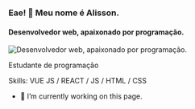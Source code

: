 ### Eae! 👋 Meu nome é Alisson.
#### Desenvolvedor web, apaixonado por programação.
![Desenvolvedor web, apaixonado por programação.](https://arturssmirnovs.github.io/github-profile-readme-generator/images/banner.png)

Estudante de programação

Skills: VUE JS / REACT / JS / HTML / CSS

- 🔭 I’m currently working on this page. 
